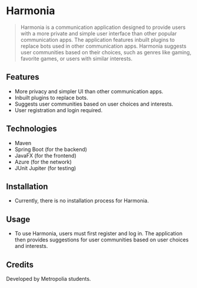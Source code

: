 # Harmonia
> Harmonia is a communication application designed to provide users with a more private and simple user interface than other popular communication apps. The application features inbuilt plugins to replace bots used in other communication apps. Harmonia suggests user communities based on their choices, such as genres like gaming, favorite games, or users with similar interests.

## Features
- More privacy and simpler UI than other communication apps.
- Inbuilt plugins to replace bots.
- Suggests user communities based on user choices and interests.
- User registration and login required.

## Technologies
- Maven
- Spring Boot (for the backend)
- JavaFX (for the frontend)
- Azure (for the network)
- JUnit Jupiter (for testing)

## Installation
- Currently, there is no installation process for Harmonia.

## Usage
- To use Harmonia, users must first register and log in. The application then provides suggestions for user communities based on user choices and interests.

## Credits
Developed by Metropolia students.

